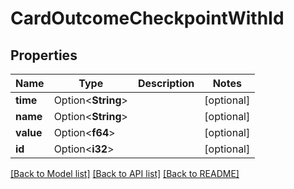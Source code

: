# CardOutcomeCheckpointWithId

## Properties

Name | Type | Description | Notes
------------ | ------------- | ------------- | -------------
**time** | Option<**String**> |  | [optional]
**name** | Option<**String**> |  | [optional]
**value** | Option<**f64**> |  | [optional]
**id** | Option<**i32**> |  | [optional]

[[Back to Model list]](../README.md#documentation-for-models) [[Back to API list]](../README.md#documentation-for-api-endpoints) [[Back to README]](../README.md)


